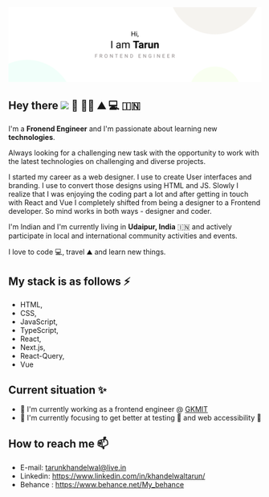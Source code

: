 ![Tarun's Banner](./header.png)

## Hey there <img src="https://raw.githubusercontent.com/MartinHeinz/MartinHeinz/master/wave.gif" width="30px"> 🌳 🧗‍♂️ ⛰️ 💻 🇮🇳

I'm a **Fronend Engineer** and I'm passionate about learning new **technologies**.

Always looking for a challenging new task with the opportunity to work with the latest technologies on challenging and diverse projects. 

I started my career as a web designer. I use to create User interfaces and branding. I use to convert those designs using HTML and JS. Slowly I realize that I was enjoying the coding part a lot and after getting in touch with React and Vue I completely shifted from being a designer to a Frontend developer. So mind works in both ways - designer and coder. 

I'm Indian and I'm currently living in **Udaipur, India** 🇮🇳 and actively participate in local and international community activities and events.

I love to code :computer:, travel ⛰️ and learn new things.

## My stack is as follows ⚡

* HTML, 
* CSS, 
* JavaScript, 
* TypeScript, 
* React, 
* Next.js, 
* React-Query,
* Vue

## Current situation ✨

- 🔭 I'm currently working as a frontend engineer @ <a href="https://gkmit.co/">GKMIT</a>
- 🌱 I'm currently focusing to get better at testing 🧪 and web accessibility 🦽

## How to reach me 📫

- E-mail: tarunkhandelwal@live.in
- Linkedin: https://www.linkedin.com/in/khandelwaltarun/
- Behance : https://www.behance.net/My_behance


<!--
**Delwalt/delwalt** is a ✨ _special_ ✨ repository because its `README.md` (this file) appears on your GitHub profile.

Here are some ideas to get you started:

- 🔭 I’m currently working on ...
- 🌱 I’m currently learning ...
- 👯 I’m looking to collaborate on ...
- 🤔 I’m looking for help with ...
- 💬 Ask me about ...
- 📫 How to reach me: ...
- 😄 Pronouns: ...
- ⚡ Fun fact: ...
-->

